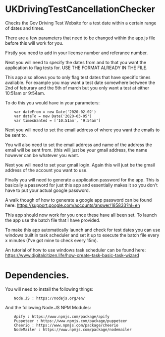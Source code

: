 # UKDrivingTestCancellationChecker
Checks the Gov Driving Test Website for a test date within a certain range of dates and times.

There are a few parameters that need to be changed within the app.js file before this will work for you.

Firstly you need to add in your license number and referance number.

Next you will need to specify the dates from and to that you want the application to flag tests for. USE THE FORMAT ALREADY IN THE FILE.

This app also allows you to only flag test dates that have specific times avaliable. For example you may want a test date somewhere between the 2nd of feburary and the 5th of march but you only want a test at either 10:51am or 9:54am. 

To do this you would have in your parameters:

        var dateFrom = new Date('2020-02-02') 
        var dateTo = new Date('2020-03-05')
        var timesWanted = ['10:51am', '9:54am']
        
Next you will need to set the email address of where you want the emails to be sent to.

You will also need to set the email address and name of the address the email will be sent from. (this will just be your gmail address, the name however can be whatever you want.

Next you will need to set your gmail login. Again this will just be the gmail address of the account you want to use.

Finally you will need to generate a application password for the app. This is basically a password for just this app and essentially makes it so you don't have to put your actual google password.

A walk though of how to generate a google app password can be found here: https://support.google.com/accounts/answer/185833?hl=en

This app should now work for you once these have all been set. To launch the app use the batch file that I have provided.

To make this app automatically launch and check for test dates you can use windows built in task scheduler and set it up to execute the batch file every x minutes (I've got mine to check every 15m).

An tutorial of how to use windows task scheduler can be found here: https://www.digitalcitizen.life/how-create-task-basic-task-wizard

# Dependencies.

You will need to install the following things:

        Node.JS : https://nodejs.org/en/
        
And the following Node.JS NPM Modules:

        Apify : https://www.npmjs.com/package/apify
        Puppeteer : https://www.npmjs.com/package/puppeteer
        Cheerio : https://www.npmjs.com/package/cheerio
        NodeMailer : https://www.npmjs.com/package/nodemailer

